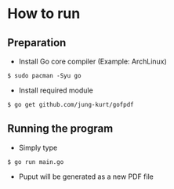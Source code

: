 # How to run

## Preparation
- Install Go core compiler (Example: ArchLinux)
```
$ sudo pacman -Syu go
```

- Install required module
```
$ go get github.com/jung-kurt/gofpdf

```

## Running the program
- Simply type
```
$ go run main.go
```

- Puput will be generated as a new PDF file
